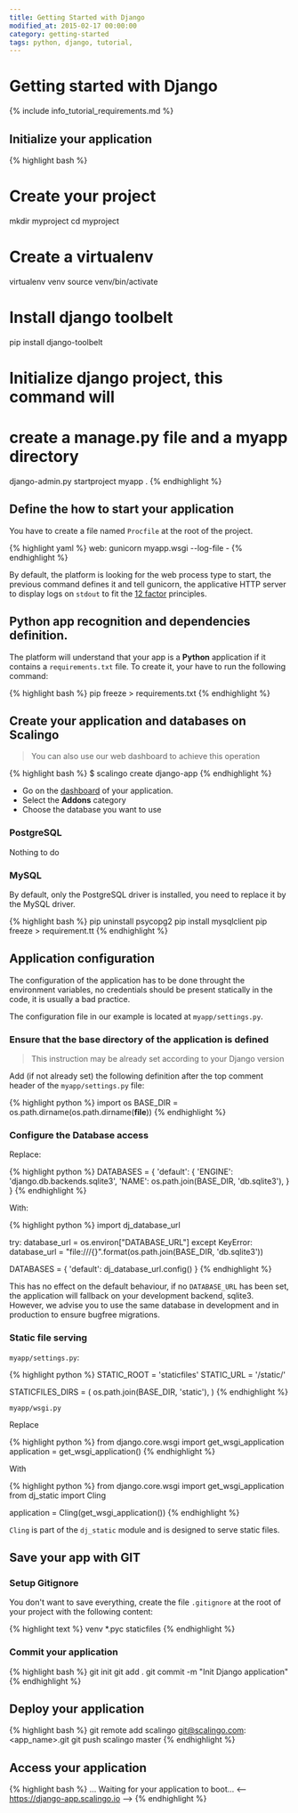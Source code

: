 ```yaml
---
title: Getting Started with Django
modified_at: 2015-02-17 00:00:00
category: getting-started
tags: python, django, tutorial,
---
```


# Getting started with Django

{% include info_tutorial_requirements.md %}

## Initialize your application

{% highlight bash %}
# Create your project
mkdir myproject
cd myproject

# Create a virtualenv
virtualenv venv
source venv/bin/activate

# Install django toolbelt
pip install django-toolbelt

# Initialize django project, this command will
# create a manage.py file and a myapp directory
django-admin.py startproject myapp .
{% endhighlight %}

## Define the how to start your application

You have to create a file named `Procfile` at the root of the project.

{% highlight yaml %}
web: gunicorn myapp.wsgi --log-file -
{% endhighlight %}

By default, the platform is looking for the web process type to start,
the previous command defines it and tell gunicorn, the applicative HTTP
server to display logs on `stdout` to fit the [12 factor](http://12factor.net/)
principles.

## Python app recognition and dependencies definition.

The platform will understand that your app is a __Python__ application if
it contains a `requirements.txt` file. To create it, your have to run the
following command:

{% highlight bash %}
pip freeze > requirements.txt
{% endhighlight %}

## Create your application and databases on Scalingo

<blockquote class="info">
  You can also use our web dashboard to achieve this operation
</blockquote>

{% highlight bash %}
$ scalingo create django-app
{% endhighlight %}

* Go on the [dashboard](https://my.scalingo.com/apps) of your application.
* Select the __Addons__ category
* Choose the database you want to use

### PostgreSQL

Nothing to do

### MySQL

By default, only the PostgreSQL driver is installed, you need to replace
it by the MySQL driver.

{% highlight bash %}
pip uninstall psycopg2
pip install mysqlclient
pip freeze > requirement.tt
{% endhighlight %}

## Application configuration

The configuration of the application has to be done throught the environment
variables, no credentials should be present statically in the code, it is usually
a bad practice.

The configuration file in our example is located at `myapp/settings.py`.

### Ensure that the base directory of the application is defined

<blockquote class="info">
  This instruction may be already set according to your Django version
</blockquote>

Add (if not already set) the following definition after the top comment header of
the `myapp/settings.py` file:

{% highlight python %}
import os
BASE_DIR = os.path.dirname(os.path.dirname(__file__))
{% endhighlight %}

### Configure the Database access

Replace:

{% highlight python %}
DATABASES = {
    'default': {
        'ENGINE': 'django.db.backends.sqlite3',
        'NAME': os.path.join(BASE_DIR, 'db.sqlite3'),
    }
}
{% endhighlight %}

With:

{% highlight python %}
import dj_database_url

try:
  database_url = os.environ["DATABASE_URL"]
except KeyError:
  database_url = "file:///{}".format(os.path.join(BASE_DIR, 'db.sqlite3'))

DATABASES = { 'default': dj_database_url.config() }
{% endhighlight %}

This has no effect on the default behaviour, if no `DATABASE_URL` has been set,
the application will fallback on your development backend, sqlite3. However,
we advise you to use the same database in development and in production to ensure
bugfree migrations.

### Static file serving

`myapp/settings.py`:

{% highlight python %}
STATIC_ROOT = 'staticfiles'
STATIC_URL = '/static/'

STATICFILES_DIRS = (
    os.path.join(BASE_DIR, 'static'),
)
{% endhighlight %}

`myapp/wsgi.py`

Replace

{% highlight python %}
from django.core.wsgi import get_wsgi_application
application = get_wsgi_application()
{% endhighlight %}

With

{% highlight python %}
from django.core.wsgi import get_wsgi_application
from dj_static import Cling

application = Cling(get_wsgi_application())
{% endhighlight %}

`Cling` is part of the `dj_static` module and is designed to serve static files.

## Save your app with GIT

### Setup Gitignore

You don't want to save everything, create the file `.gitignore` at the root of
your project with the following content:

{% highlight text %}
venv
*.pyc
staticfiles
{% endhighlight %}

### Commit your application

{% highlight bash %}
git init
git add .
git commit -m "Init Django application"
{% endhighlight %}

## Deploy your application

{% highlight bash %}
git remote add scalingo git@scalingo.com:<app_name>.git
git push scalingo master
{% endhighlight %}

## Access your application

{% highlight bash %}
…
Waiting for your application to boot...
<-- https://django-app.scalingo.io -->
{% endhighlight %}
